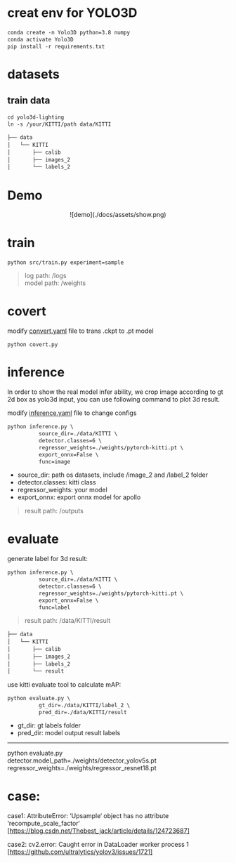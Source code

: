 # creat env for YOLO3D
```shell
conda create -n Yolo3D python=3.8 numpy
conda activate Yolo3D
pip install -r requirements.txt
```

# datasets
## train data
```shell
cd yolo3d-lighting
ln -s /your/KITTI/path data/KITTI
```

```bash
├── data
│   └── KITTI
│       ├── calib
│       ├── images_2
│       └── labels_2
```

# Demo
<div align="center">
![demo](./docs/assets/show.png)
</div>

# train
```shell
python src/train.py experiment=sample
```
> log path:    /logs  \
> model path:  /weights

# covert
modify [convert.yaml](configs/convert.yaml) file to trans .ckpt to .pt model
```shell
python covert.py
```

# inference
In order to show the real model infer ability, we crop image according to gt 2d box as yolo3d input, you can use following command to plot 3d result.

modify [inference.yaml](configs/inference.yaml) file to change configs

```shell
python inference.py \
          source_dir=./data/KITTI \
          detector.classes=6 \
          regressor_weights=./weights/pytorch-kitti.pt \
          export_onnx=False \
          func=image
```

- source_dir:             path os datasets, include /image_2 and /label_2 folder                    
- detector.classes:       kitti class
- regressor_weights:      your model
- export_onnx:            export onnx model for apollo

> result path: /outputs

# evaluate
generate label for 3d result:
```shell
python inference.py \
          source_dir=./data/KITTI \
          detector.classes=6 \
          regressor_weights=./weights/pytorch-kitti.pt \
          export_onnx=False \
          func=label
```
> result path: /data/KITTI/result

```bash
├── data
│   └── KITTI
│       ├── calib
│       ├── images_2
│       ├── labels_2
│       └── result
```

use kitti evaluate tool to calculate mAP:
```shell
python evaluate.py \
          gt_dir=./data/KITTI/label_2 \
          pred_dir=./data/KITTI/result
```

- gt_dir:        gt labels folder                    
- pred_dir:      model output result labels

--------------

<!-- 更改 assets/global_calib.txt 内参矩阵 -->
python evaluate.py \
  detector.model_path=./weights/detector_yolov5s.pt \
  regressor_weights=./weights/regressor_resnet18.pt


# case:

case1:
AttributeError: ‘Upsample‘ object has no attribute ‘recompute_scale_factor‘
[https://blog.csdn.net/Thebest_jack/article/details/124723687]

case2:
cv2.error: Caught error in DataLoader worker process 1
[https://github.com/ultralytics/yolov3/issues/1721]